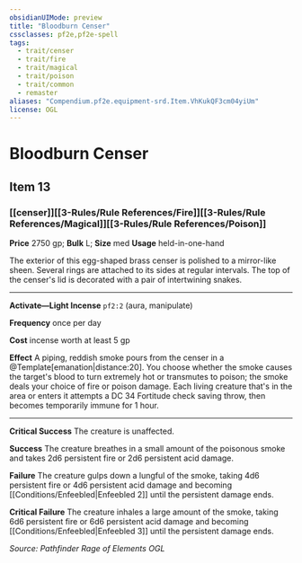 ```yaml
---
obsidianUIMode: preview
title: "Bloodburn Censer"
cssclasses: pf2e,pf2e-spell
tags:
  - trait/censer
  - trait/fire
  - trait/magical
  - trait/poison
  - trait/common
  - remaster
aliases: "Compendium.pf2e.equipment-srd.Item.VhKukQF3cm04yiUm"
license: OGL
---
```

# Bloodburn Censer
## Item 13
### [[censer]][[3-Rules/Rule References/Fire]][[3-Rules/Rule References/Magical]][[3-Rules/Rule References/Poison]]


**Price** 2750 gp; 
**Bulk** L; **Size** med
**Usage** held-in-one-hand

The exterior of this egg-shaped brass censer is polished to a mirror-like sheen. Several rings are attached to its sides at regular intervals. The top of the censer's lid is decorated with a pair of intertwining snakes.

* * *

**Activate—Light Incense** `pf2:2` (aura, manipulate)

**Frequency** once per day

**Cost** incense worth at least 5 gp

**Effect** A piping, reddish smoke pours from the censer in a @Template\[emanation|distance:20\]. You choose whether the smoke causes the target's blood to turn extremely hot or transmutes to poison; the smoke deals your choice of fire or poison damage. Each living creature that's in the area or enters it attempts a DC 34 Fortitude check saving throw, then becomes temporarily immune for 1 hour.

* * *

**Critical Success** The creature is unaffected.

**Success** The creature breathes in a small amount of the poisonous smoke and takes 2d6 persistent fire or 2d6 persistent acid damage.

**Failure** The creature gulps down a lungful of the smoke, taking 4d6 persistent fire or 4d6 persistent acid damage and becoming [[Conditions/Enfeebled|Enfeebled 2]] until the persistent damage ends.

**Critical Failure** The creature inhales a large amount of the smoke, taking 6d6 persistent fire or 6d6 persistent acid damage and becoming [[Conditions/Enfeebled|Enfeebled 3]] until the persistent damage ends.

*Source: Pathfinder Rage of Elements*
*OGL*